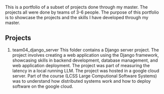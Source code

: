 This is a portfolio of a subset of projects done through my master. The projects all were done by teams of 3-6 people.
The purpose of this portfolio is to showcase the projects and the skills I have developed through my master.

## Projects
1. team04_django_server
    This folder contains a Django server project. The project involves creating a web application using the Django framework, showcasing skills in backend development, database management, and web application deployment. The project was part of measuring the latency in a local running LLM. The project was hosted in a google cloud server. Part of the course (LCSS Large Computional Software Systems) was to understand how distributed systems work and how to deploy software on the google cloud.



